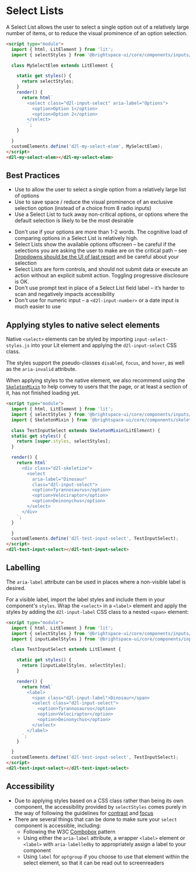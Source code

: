# Select Lists

A Select List allows the user to select a single option out of a relatively large number of items, or to reduce the visual prominence of an option selection.

<!-- docs: demo -->
```html
<script type="module">
  import { html, LitElement } from 'lit';
  import { selectStyles } from '@brightspace-ui/core/components/inputs/input-select-styles.js';

  class MySelectElem extends LitElement {

    static get styles() {
      return selectStyles;
    }
    render() {
      return html`
        <select class="d2l-input-select" aria-label="Options">
          <option>Option 1</option>
          <option>Option 2</option>
        </select>
        `;
    }

  }
  customElements.define('d2l-my-select-elem', MySelectElem);
</script>
<d2l-my-select-elem></d2l-my-select-elem>
```

## Best Practices
<!-- docs: start best practices -->
<!-- docs: start dos -->
* Use to allow the user to select a single option from a relatively large list of options
* Use to save space / reduce the visual prominence of an exclusive selection option (instead of a choice from 8 radio inputs)
* Use a Select List to tuck away non-critical options, or options where the default selection is likely to be the most desirable
<!-- docs: end dos -->

<!-- docs: start donts -->
* Don't use if your options are more than 1-2 words. The cognitive load of comparing options in a Select List is relatively high.
* Select Lists show the available options offscreen – be careful if the selections you are asking the user to make are on the critical path – see [Dropdowns should be the UI of last resort](https://www.lukew.com/ff/entry.asp?1950) and be careful about your selection
* Select Lists are form controls, and should not submit data or execute an action without an explicit submit action. Toggling progressive disclosure is OK.
* Don't use prompt text in place of a Select List field label – it’s harder to scan and negatively impacts accessibility
* Don't use for numeric input – a `<d2l-input-number>` or a date input is much easier to use
<!-- docs: end donts -->
<!-- docs: end best practices -->

## Applying styles to native select elements

Native `<select>` elements can be styled by importing `input-select-styles.js` into your Lit element and applying the `d2l-input-select` CSS class.

The styles support the pseudo-classes `disabled`, `focus`, and `hover`, as well as the `aria-invalid` attribute.

When applying styles to the native element, we also recommend using the [`SkeletonMixin`](https://github.com/BrightspaceUI/core/tree/main/components/skeleton) to help convey to users that the page, or at least a section of it, has not finished loading yet.

<!-- docs: demo code -->
```html
<script type="module">
  import { html, LitElement } from 'lit';
  import { selectStyles } from '@brightspace-ui/core/components/inputs/input-select-styles.js';
  import { SkeletonMixin } from '@brightspace-ui/core/components/skeleton/skeleton-mixin.js';

  class TestInputSelect extends SkeletonMixin(LitElement) {
  static get styles() {
    return [super.styles, selectStyles];
  }

  render() {
    return html`
      <div class="d2l-skeletize">
        <select
          aria-label="Dinosaur"
          class="d2l-input-select">
          <option>Tyrannosaurus</option>
          <option>Velociraptor</option>
          <option>Deinonychus</option>
        </select>
      </div>
    `;
  }

  }
  customElements.define('d2l-test-input-select', TestInputSelect);
</script>
<d2l-test-input-select></d2l-test-input-select>
```

## Labelling

The `aria-label` attribute can be used in places where a non-visible label is desired.

For a visible label, import the label styles and include them in your component's `styles`. Wrap the `<select>` in a `<label>` element and apply the styles by adding the `d2l-input-label` CSS class to a nested `<span>` element:

<!-- docs: demo code -->
```html
<script type="module">
  import { html, LitElement } from 'lit';
  import { selectStyles } from '@brightspace-ui/core/components/inputs/input-select-styles.js';
  import { inputLabelStyles } from '@brightspace-ui/core/components/inputs/input-label-styles.js';

  class TestInputSelect extends LitElement {

    static get styles() {
      return [inputLabelStyles, selectStyles];
    }

    render() {
      return html`
        <label>
          <span class="d2l-input-label">Dinosaur</span>
          <select class="d2l-input-select">
            <option>Tyrannosaurus</option>
            <option>Velociraptor</option>
            <option>Deinonychus</option>
          </select>
        </label>
      `;
    }

  }
  customElements.define('d2l-test-input-select', TestInputSelect);
</script>
<d2l-test-input-select></d2l-test-input-select>
```

## Accessibility

- Due to applying styles based on a CSS class rather than being its own component, the accessibility provided by `selectStyles` comes purely in the way of following the guidelines for [contrast](https://www.w3.org/WAI/WCAG21/Understanding/contrast-minimum.html) and [focus](https://www.w3.org/WAI/WCAG21/Understanding/focus-visible.html)
- There are several things that can be done to make sure your `select` component is accessible, including:
  - Following the W3C [Combobox](https://www.w3.org/WAI/ARIA/apg/patterns/combobox/) pattern
  - Using either the `aria-label` attribute, a wrapper `<label>` element or `<label>` with `aria-labelledby` to appropriately assign a label to your component
  - Using `label` for `optgroup` if you choose to use that element within the select element, so that it can be read out to screenreaders
